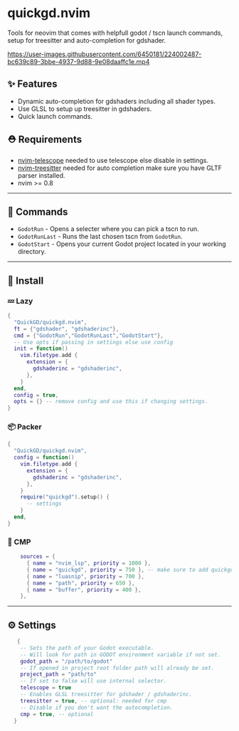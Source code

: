 # quickgd.nvim
Tools for neovim that comes with helpfull godot / tscn launch commands, setup for treesitter and auto-completion for gdshader.

https://user-images.githubusercontent.com/6450181/224002487-bc639c89-3bbe-4937-9d88-9e08daaffc1e.mp4

## ✨ Features
- Dynamic auto-completion for gdshaders including all shader types.
- Use GLSL to setup up treesitter in gdshaders.
- Quick launch commands.

## ⛑  Requirements
- [nvim-telescope](https://github.com/nvim-telescope/telescope.nvim) needed to use telescope else disable in settings.
- [nvim-treesitter](https://github.com/nvim-treesitter/nvim-treesitter) needed for auto completion make sure you have GLTF parser installed.
- nvim >= 0.8

---

## 📜 Commands
- `GodotRun` - Opens a selecter where you can pick a tscn to run.
- `GodotRunLast` - Runs the last chosen tscn from `GodotRun`.
- `GodotStart` - Opens your current Godot project located in your working directory.

---

## 🔌 Install

### 💤 Lazy
```lua
{
  "QuickGD/quickgd.nvim",
  ft = {"gdshader", "gdshaderinc"},
  cmd = {"GodotRun","GodotRunLast","GodotStart"},
  -- Use opts if passing in settings else use config
  init = function()
    vim.filetype.add {
      extension = {
        gdshaderinc = "gdshaderinc",
      },
    }
  end,
  config = true,
  opts = {} -- remove config and use this if changing settings.
}
```

### 📦 Packer
```lua
{
  "QuickGD/quickgd.nvim",
  config = function()
    vim.filetype.add {
      extension = {
        gdshaderinc = "gdshaderinc",
      },
    }
    require("quickgd").setup() {
      -- settings
    } 
  end,
}
```

### 📝 CMP

```lua
    sources = {
      { name = "nvim_lsp", priority = 1000 },
      { name = "quickgd", priority = 750 }, -- make sure to add quickgd to your source list
      { name = "luasnip", priority = 700 },
      { name = "path", priority = 650 },
      { name = "buffer", priority = 400 },
    },
```


---

## ⚙  Settings
```lua
   {
    -- Sets the path of your Godot executable.    
    -- Will look for path in GODOT environment variable if not set.
    godot_path = "/path/to/godot"
    -- If opened in project root folder path will already be set.
    project_path = "path/to"
    -- If set to false will use internal selector.
    telescope = true
    -- Enables GLSL treesitter for gdshader / gdshaderinc. 
    treesitter = true, -- optional: needed for cmp
    -- Disable if you don't want the autocompletion.
    cmp = true, -- optional
  }

```
